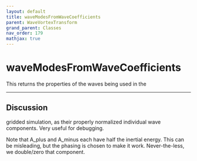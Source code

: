 ```yaml
---
layout: default
title: waveModesFromWaveCoefficients
parent: WaveVortexTransform
grand_parent: Classes
nav_order: 179
mathjax: true
---
```


#  waveModesFromWaveCoefficients

This returns the properties of the waves being used in the


---

## Discussion
gridded simulation, as their properly normalized individual
  wave components. Very useful for debugging.
 
  Note that A_plus and A_minus each have half the inertial
  energy. This can be misleading, but the phasing is chosen to
  make it work. Never-the-less, we double/zero that component.
